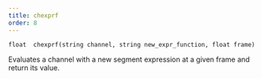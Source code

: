 ```yaml
---
title: chexprf
order: 8
---
```

`float  chexprf(string channel, string new_expr_function, float frame)`

Evaluates a channel with a new segment expression at a given frame and return its value.
